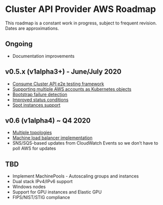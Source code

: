 # Cluster API Provider AWS Roadmap

This roadmap is a constant work in progress, subject to frequent revision. Dates are approximations.

## Ongoing

- Documentation improvements

## v0.5.x (v1alpha3+) - June/July 2020
- [Consume Cluster API e2e testing framework](https://github.com/kubernetes-sigs/cluster-api-provider-aws/issues/1435)
- [Supporting multiple AWS accounts as Kubernetes objects](https://github.com/kubernetes-sigs/cluster-api-provider-aws/issues/1552)
- [Bootstrap failure detection](https://github.com/kubernetes-sigs/cluster-api-provider-aws/issues/972)
- [Improved status conditions](https://github.com/kubernetes-sigs/cluster-api/issues/1658)
- [Spot instances support](https://github.com/kubernetes-sigs/cluster-api/issues/1876)

## v0.6 (v1alpha4) ~ Q4 2020

- [Multiple topologies](https://github.com/kubernetes-sigs/cluster-api-provider-aws/issues/1484)
- [Machine load balancer implementation](https://github.com/kubernetes-sigs/cluster-api/issues/1250)
- SNS/SQS-based updates from CloudWatch Events so we don’t have to poll AWS for updates

## TBD

- Implement MachinePools - Autoscaling groups and instances
- Dual stack IPv4/IPv6 support
- Windows nodes
- Support for GPU instances and Elastic GPU
- FIPS/NIST/STIG compliance
